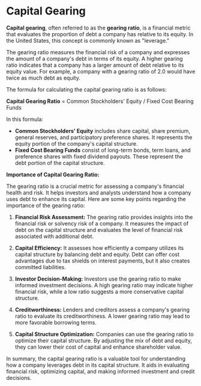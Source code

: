 # Capital Gearing

**Capital gearing**, often referred to as the **gearing ratio**, is a financial metric that evaluates the proportion of debt a company has relative to its equity. In the United States, this concept is commonly known as "leverage."

The gearing ratio measures the financial risk of a company and expresses the amount of a company's debt in terms of its equity. A higher gearing ratio indicates that a company has a larger amount of debt relative to its equity value. For example, a company with a gearing ratio of 2.0 would have twice as much debt as equity.

The formula for calculating the capital gearing ratio is as follows:

**Capital Gearing Ratio** = Common Stockholders' Equity / Fixed Cost Bearing Funds

In this formula:
- **Common Stockholders' Equity** includes share capital, share premium, general reserves, and participatory preference shares. It represents the equity portion of the company's capital structure.
- **Fixed Cost Bearing Funds** consist of long-term bonds, term loans, and preference shares with fixed dividend payouts. These represent the debt portion of the capital structure.

**Importance of Capital Gearing Ratio:**

The gearing ratio is a crucial metric for assessing a company's financial health and risk. It helps investors and analysts understand how a company uses debt to enhance its capital. Here are some key points regarding the importance of the gearing ratio:

1. **Financial Risk Assessment:** The gearing ratio provides insights into the financial risk or solvency risk of a company. It measures the impact of debt on the capital structure and evaluates the level of financial risk associated with additional debt.

2. **Capital Efficiency:** It assesses how efficiently a company utilizes its capital structure by balancing debt and equity. Debt can offer cost advantages due to tax shields on interest payments, but it also creates committed liabilities.

3. **Investor Decision-Making:** Investors use the gearing ratio to make informed investment decisions. A high gearing ratio may indicate higher financial risk, while a low ratio suggests a more conservative capital structure.

4. **Creditworthiness:** Lenders and creditors assess a company's gearing ratio to evaluate its creditworthiness. A lower gearing ratio may lead to more favorable borrowing terms.

5. **Capital Structure Optimization:** Companies can use the gearing ratio to optimize their capital structure. By adjusting the mix of debt and equity, they can lower their cost of capital and enhance shareholder value.

In summary, the capital gearing ratio is a valuable tool for understanding how a company leverages debt in its capital structure. It aids in evaluating financial risk, optimizing capital, and making informed investment and credit decisions.